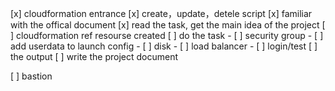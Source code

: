 [x] cloudformation entrance
[x] create，update，detele script
[x] familiar with the offical document
[x] read the task, get the main idea of the project
[ ] cloudformation ref resourse created
[ ] do the task
	- [ ] security group
	- [ ] add userdata to launch config
	- [ ] disk
	- [ ] load balancer
	- [ ] login/test
[ ] the output
[ ] write the project document


[ ] bastion